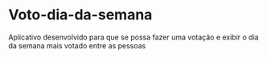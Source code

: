 # Voto-dia-da-semana
Aplicativo desenvolvido para que se possa fazer uma votação e exibir o dia da semana mais votado entre as pessoas
